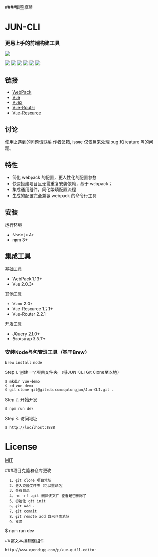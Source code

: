 ####借鉴框架
# JUN-CLI
### 更易上手的前端构建工具

![](https://cn.vuejs.org/images/logo.png)

![](https://img.shields.io/github/stars/pandao/editor.md.svg) ![](https://img.shields.io/github/forks/pandao/editor.md.svg) ![](https://img.shields.io/github/tag/pandao/editor.md.svg) ![](https://img.shields.io/github/release/pandao/editor.md.svg) ![](https://img.shields.io/github/issues/pandao/editor.md.svg) ![](https://img.shields.io/bower/v/editor.md.svg)




## 链接
- [WebPack](http://webpack.github.io/docs/)
- [Vue](https://cn.vuejs.org/)
- [Vuex](https://vuex.vuejs.org/)
- [Vue-Router](https://router.vuejs.org/)
- [Vue-Resource](https://github.com/pagekit/vue-resource)

## 讨论
使用上遇到的问题请联系 [作者邮箱](mailto:longjun.qu@cootek.cn), issue 仅仅用来处理 bug 和 feature 等的问题。

## 特性
- 简化 webpack 的配置，更人性化的配置参数
- 快速搭建项目且无需重复安装依赖，基于 webpack 2
- 集成通用组件，简化繁琐配置流程
- 生成的配置完全兼容 webpack 的命令行工具

## 安装

运行环境
- Node.js 4+
- npm 3+

## 集成工具

基础工具
- WebPack 1.13+
- Vue 2.0.3+

其他工具
- Vuex 2.0+
- Vue-Resource 1.2.1+
- Vue-Router 2.2.1+

开发工具
- JQuery 2.1.0+
- Bootstrap 3.3.7+


### 安装Node与包管理工具（基于Brew）
```shell
brew install node
```

Step 1. 创建一个项目文件夹 （将JUN-CLI Git Clone至本地）
```shell
$ mkdir vue-demo
$ cd vue-demo
$ git clone git@github.com:qulongjun/Jun-CLI.git .
```

Step 2. 开始开发
```shell
$ npm run dev
```

Step 3. 访问地址
```shell
$ http://localhost:8888
```

# License
[MIT](https://github.com/ElemeFE/cooking/LICENSE)

###项目克隆和仓库更改
```
  1、git clone 项目地址
  2、进入克隆文件夹（可以重命名）
  3、查看目录
  4、rm -rf .git 删除该文件 查看是否删除了
  5、初始化 git init
  6、git add .
  7、git commit 
  8、git remote add 自己仓库地址
  9、推送
```
$ npm run dev 


##富文本编辑框组件
```
http://www.opendigg.com/p/vue-quill-editor
```
